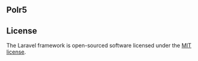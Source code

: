 
## Polr5


## License

The Laravel framework is open-sourced software licensed under the [MIT license](https://opensource.org/licenses/MIT).
